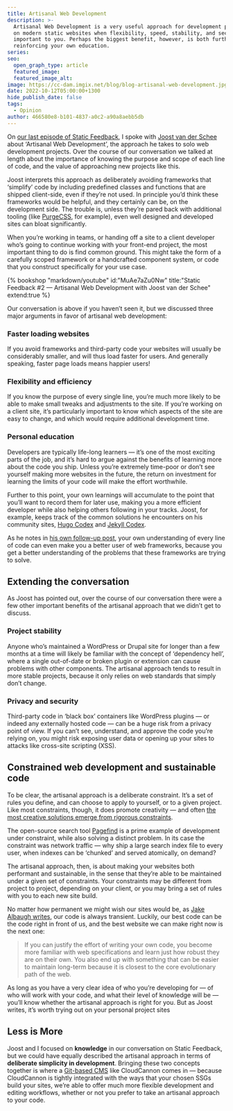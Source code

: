 ```yaml
---
title: Artisanal Web Development
description: >-
  Artisanal Web Development is a very useful approach for development projects
  on modern static websites when flexibility, speed, stability, and security are
  important to you. Perhaps the biggest benefit, however, is both furthering and
  reinforcing your own education.
series:
seo:
  open_graph_type: article
  featured_image:
  featured_image_alt:
image: https://cc-dam.imgix.net/blog/blog-artisanal-web-development.jpg
date: 2022-10-12T05:00:00+1300
hide_publish_date: false
tags:
  - Opinion
author: 466580e8-b101-4837-a0c2-a90a8aebb5db
---
```

On [our last episode of Static Feedback](https://www.youtube.com/watch?v=MuAe7aZu0Nw), I spoke with [Joost van der Schee](https://www.usecue.com/) about ‘Artisanal Web Development’, the approach he takes to solo web development projects. Over the course of our conversation we talked at length about the importance of knowing the purpose and scope of each line of code, and the value of approaching new projects like this.

Joost interprets this approach as deliberately avoiding frameworks that ‘simplify’ code by including predefined classes and functions that are shipped client-side, even if they’re not used. In principle you’d think these frameworks would be helpful, and they certainly can be, on the development side. The trouble is, unless they’re pared back with additional tooling (like [PurgeCSS](https://purgecss.com/), for example), even well designed and developed sites can bloat significantly.

When you’re working in teams, or handing off a site to a client developer who’s going to continue working with your front-end project, the most important thing to do is find common ground. This might take the form of a carefully scoped framework or a handcrafted component system, or code that you construct specifically for your use case.

{% bookshop "markdown/youtube" id:"MuAe7aZu0Nw" title:"Static Feedback #2 — Artisanal Web Development with Joost van der Schee" extend:true %}

Our conversation is above if you haven’t seen it, but we discussed three
major arguments in favor of artisanal web development:
### Faster loading websites

If you avoid frameworks and third-party code your websites will usually be
considerably smaller, and will thus load faster for users. And generally
speaking, faster page loads means happier users\!

### Flexibility and efficiency

If you know the purpose of every single line, you’re much more likely to
be able to make small tweaks and adjustments to the site. If you’re
working on a client site, it’s particularly important to know which
aspects of the site are easy to change, and which would require additional
development time.

### Personal education

Developers are typically life-long learners — it’s one of the most
exciting parts of the job, and it’s hard to argue against the benefits of
learning more about the code you ship. Unless you’re extremely time-poor
or don’t see yourself making more websites in the future, the return on
investment for learning the limits of your code will make the effort
worthwhile.

Further to this point, your own learnings will accumulate to the point
that you’ll want to record them for later use, making you a more efficient
developer while also helping others following in your tracks. Joost, for
example, keeps track of the common solutions he encounters on his
community sites, [Hugo Codex](https://hugocodex.org/) and [Jekyll Codex](https://jekyllcodex.org/).

As he notes in [his own follow-up
post](https://www.usecue.com/blog/artisanal-web-development/), your own understanding of
every line of code can even make you a better user of web frameworks,
because you get a better understanding of the problems that these
frameworks are trying to solve.

## Extending the conversation

As Joost has pointed out, over the course of our conversation there were a
few other important benefits of the artisanal approach that we didn’t get
to discuss.

### Project stability

Anyone who’s maintained a WordPress or Drupal site for longer than a few
months at a time will likely be familiar with the concept of ‘dependency
hell’, where a single out-of-date or broken plugin or extension can cause
problems with other components. The artisanal approach tends to result in
more stable projects, because it only relies on web standards that simply
don’t change.

### Privacy and security

Third-party code in ‘black box’ containers like WordPress plugins — or
indeed any externally hosted code — can be a huge risk from a privacy
point of view. If you can’t see, understand, and approve the code you’re
relying on, you might risk exposing user data or opening up your sites to
attacks like cross-site scripting (XSS).

## Constrained web development and sustainable code

To be clear, the artisanal approach is a deliberate constraint. It’s a set
of rules you define, and can choose to apply to yourself, or to a given
project. Like most constraints, though, it does promote creativity — and
often [the most creative solutions emerge from rigorous
constraints](https://www.inc.com/thomas-oppong/for-a-more-creative-brain-embrace-constraints.html).

The open-source search tool [Pagefind](https://pagefind.app) is a prime example of development under
constraint, while also solving a distinct problem. In its case the
constraint was network traffic — why ship a large search index file to
every user, when indexes can be ‘chunked’ and served atomically, on
demand?

The artisanal approach, then, is about making your websites both
performant and sustainable, in the sense that they’re able to be
maintained under a given set of constraints. Your constraints may be
different from project to project, depending on your client, or you may
bring a set of rules with you to each new site build.

No matter how permanent we might wish our sites would be, as [Jake Albaugh
writes](https://css-tricks.com/embrace-your-codes-transience/), our code is always transient.
Luckily, our best code can be the code right in front of us, and the best
website we can make right now is the next one:

> If you can justify the effort of writing your own code, you become more
familiar with web specifications and learn just how robust they are on
their own. You also end up with something that can be easier to maintain
long-term because it is closest to the core evolutionary path of the web.

As long as you have a very clear idea of who you’re developing for — of
who will work with your code, and what their level of knowledge will be —
you’ll know whether the artisanal approach is right for you. But as Joost
writes, it’s worth trying out on your personal project sites

## Less is More

Joost and I focused on **knowledge** in our conversation on Static
Feedback, but we could have equally described the artisanal approach in
terms of **deliberate simplicity in development**. Bringing these two
concepts together is where a [Git-based
CMS](https://cloudcannon.com/git-cms/)
like CloudCannon comes in — because CloudCannon is tightly integrated with
the ways that your chosen SSGs build your sites, we’re able to offer much
more flexible development and editing workflows, whether or not you prefer
to take an artisanal approach to your code.